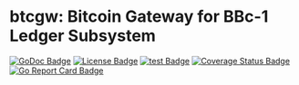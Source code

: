 # btcgw: Bitcoin Gateway for BBc-1 Ledger Subsystem

[![GoDoc Badge]][GoDoc]
[![License Badge]][License]
[![test Badge]][test]
[![Coverage Status Badge]][Coverage Status]
[![Go Report Card Badge]][Go Report Card]

[GoDoc]: https://pkg.go.dev/github.com/ebiiim/btcgw
[GoDoc Badge]: https://godoc.org/github.com/ebiiim/btcgw?status.svg
[License]: https://opensource.org/licenses/Apache-2.0
[License Badge]: https://img.shields.io/badge/License-Apache%202.0-blue.svg
[test]: https://github.com/ebiiim/btcgw/actions/workflows/test.yml
[test Badge]: https://github.com/ebiiim/btcgw/actions/workflows/test.yml/badge.svg
[Coverage Status]: https://coveralls.io/github/ebiiim/btcgw?branch=main
[Coverage Status Badge]: https://coveralls.io/repos/github/ebiiim/btcgw/badge.svg?branch=main
[Go Report Card]: https://goreportcard.com/report/github.com/ebiiim/btcgw
[Go Report Card Badge]: https://goreportcard.com/badge/github.com/ebiiim/btcgw
